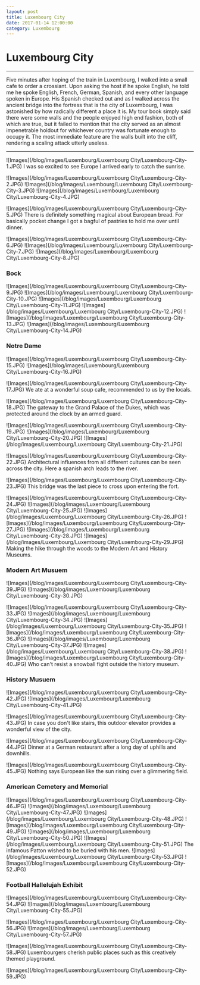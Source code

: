 ```yaml
---
layout: post
title: Luxembourg City
date: 2017-01-14 12:00:00
category: Luxembourg
---
```


# Luxembourg City

---

Five minutes after hoping of the train in Luxembourg, I walked into a small cafe to order a crossiant. Upon asking the host if he spoke English, he told me he spoke English, French, German, Spanish, and every other language spoken in Europe. His Spanish checked out and as I walked across the ancient bridge into the fortress that is the city of Luxembourg, I was astonished by how radically different a place it is. My tour book simply said there were some walls and the people enjoyed high end fashion, both of which are true, but it failed to mention that the city served as an almost impenetrable holdout for whichever country was fortunate enough to occupy it. The most immediate feature are the walls built into the cliff, rendering a scaling attack utterly useless.

---

![Images](/blog/images/Luxembourg/Luxembourg City/Luxembourg-City-1.JPG)
I was so excited to see Europe I arrived early to catch the sunrise.

![Images](/blog/images/Luxembourg/Luxembourg City/Luxembourg-City-2.JPG)
![Images](/blog/images/Luxembourg/Luxembourg City/Luxembourg-City-3.JPG)
![Images](/blog/images/Luxembourg/Luxembourg City/Luxembourg-City-4.JPG)

![Images](/blog/images/Luxembourg/Luxembourg City/Luxembourg-City-5.JPG)
There is definitely something magical about European bread. For basically pocket change I got a bagful of pastries to hold me over until dinner.

![Images](/blog/images/Luxembourg/Luxembourg City/Luxembourg-City-6.JPG)
![Images](/blog/images/Luxembourg/Luxembourg City/Luxembourg-City-7.JPG)
![Images](/blog/images/Luxembourg/Luxembourg City/Luxembourg-City-8.JPG)

### Bock
![Images](/blog/images/Luxembourg/Luxembourg City/Luxembourg-City-9.JPG)
![Images](/blog/images/Luxembourg/Luxembourg City/Luxembourg-City-10.JPG)
![Images](/blog/images/Luxembourg/Luxembourg City/Luxembourg-City-11.JPG)
![Images](/blog/images/Luxembourg/Luxembourg City/Luxembourg-City-12.JPG)
![Images](/blog/images/Luxembourg/Luxembourg City/Luxembourg-City-13.JPG)
![Images](/blog/images/Luxembourg/Luxembourg City/Luxembourg-City-14.JPG)

### Notre Dame
![Images](/blog/images/Luxembourg/Luxembourg City/Luxembourg-City-15.JPG)
![Images](/blog/images/Luxembourg/Luxembourg City/Luxembourg-City-16.JPG)

![Images](/blog/images/Luxembourg/Luxembourg City/Luxembourg-City-17.JPG)
We ate at a wonderful soup cafe, recommended to us by the locals.

![Images](/blog/images/Luxembourg/Luxembourg City/Luxembourg-City-18.JPG)
The gateway to the Grand Palace of the Dukes, which was protected around the clock by an armed guard.

![Images](/blog/images/Luxembourg/Luxembourg City/Luxembourg-City-19.JPG)
![Images](/blog/images/Luxembourg/Luxembourg City/Luxembourg-City-20.JPG)
![Images](/blog/images/Luxembourg/Luxembourg City/Luxembourg-City-21.JPG)

![Images](/blog/images/Luxembourg/Luxembourg City/Luxembourg-City-22.JPG)
Architectural influences from all different cultures can be seen across the city. Here a spanish arch leads to the river.

![Images](/blog/images/Luxembourg/Luxembourg City/Luxembourg-City-23.JPG)
This bridge was the last piece to cross upon entering the fort.

![Images](/blog/images/Luxembourg/Luxembourg City/Luxembourg-City-24.JPG)
![Images](/blog/images/Luxembourg/Luxembourg City/Luxembourg-City-25.JPG)
![Images](/blog/images/Luxembourg/Luxembourg City/Luxembourg-City-26.JPG)
![Images](/blog/images/Luxembourg/Luxembourg City/Luxembourg-City-27.JPG)
![Images](/blog/images/Luxembourg/Luxembourg City/Luxembourg-City-28.JPG)
![Images](/blog/images/Luxembourg/Luxembourg City/Luxembourg-City-29.JPG)
Making the hike through the woods to the Modern Art and History Museums.

### Modern Art Musuem
![Images](/blog/images/Luxembourg/Luxembourg City/Luxembourg-City-39.JPG)
![Images](/blog/images/Luxembourg/Luxembourg City/Luxembourg-City-30.JPG)
<!--![Images](/blog/images/Luxembourg/Luxembourg City/Luxembourg-City-31.JPG)-->
<!--![Images](/blog/images/Luxembourg/Luxembourg City/Luxembourg-City-32.JPG)-->
![Images](/blog/images/Luxembourg/Luxembourg City/Luxembourg-City-33.JPG)
![Images](/blog/images/Luxembourg/Luxembourg City/Luxembourg-City-34.JPG)
![Images](/blog/images/Luxembourg/Luxembourg City/Luxembourg-City-35.JPG)
![Images](/blog/images/Luxembourg/Luxembourg City/Luxembourg-City-36.JPG)
![Images](/blog/images/Luxembourg/Luxembourg City/Luxembourg-City-37.JPG)
![Images](/blog/images/Luxembourg/Luxembourg City/Luxembourg-City-38.JPG)
![Images](/blog/images/Luxembourg/Luxembourg City/Luxembourg-City-40.JPG)
Who can't resist a snowball fight outside the history museum. 

### History Musuem
![Images](/blog/images/Luxembourg/Luxembourg City/Luxembourg-City-42.JPG)
![Images](/blog/images/Luxembourg/Luxembourg City/Luxembourg-City-41.JPG)

![Images](/blog/images/Luxembourg/Luxembourg City/Luxembourg-City-43.JPG)
In case you don't like stairs, this outdoor elevator provides a wonderful view of the city.

![Images](/blog/images/Luxembourg/Luxembourg City/Luxembourg-City-44.JPG)
Dinner at a German restaurant after a long day of uphills and downhills.

![Images](/blog/images/Luxembourg/Luxembourg City/Luxembourg-City-45.JPG)
Nothing says European like the sun rising over a glimmering field.

### American Cemetery and Memorial
![Images](/blog/images/Luxembourg/Luxembourg City/Luxembourg-City-46.JPG)
![Images](/blog/images/Luxembourg/Luxembourg City/Luxembourg-City-47.JPG)
![Images](/blog/images/Luxembourg/Luxembourg City/Luxembourg-City-48.JPG)
![Images](/blog/images/Luxembourg/Luxembourg City/Luxembourg-City-49.JPG)
![Images](/blog/images/Luxembourg/Luxembourg City/Luxembourg-City-50.JPG)
![Images](/blog/images/Luxembourg/Luxembourg City/Luxembourg-City-51.JPG)
The infamous Patton wished to be buried with his men.
![Images](/blog/images/Luxembourg/Luxembourg City/Luxembourg-City-53.JPG)
![Images](/blog/images/Luxembourg/Luxembourg City/Luxembourg-City-52.JPG)

### Football Hallelujah Exhibit
![Images](/blog/images/Luxembourg/Luxembourg City/Luxembourg-City-54.JPG)
![Images](/blog/images/Luxembourg/Luxembourg City/Luxembourg-City-55.JPG)

![Images](/blog/images/Luxembourg/Luxembourg City/Luxembourg-City-56.JPG)
![Images](/blog/images/Luxembourg/Luxembourg City/Luxembourg-City-57.JPG)

![Images](/blog/images/Luxembourg/Luxembourg City/Luxembourg-City-58.JPG)
Luxembourgers cherish public places such as this creatively themed playground.

![Images](/blog/images/Luxembourg/Luxembourg City/Luxembourg-City-59.JPG)




